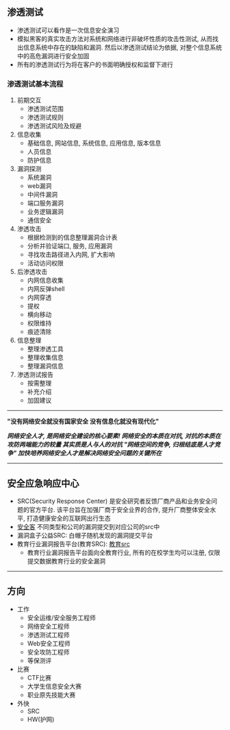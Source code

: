 ## 渗透测试
- 渗透测试可以看作是一次信息安全演习
- 模拟黑客的真实攻击方法对系统和网络进行非破坏性质的攻击性测试, 从而找出信息系统中存在的缺陷和漏洞. 然后以渗透测试结论为依据, 对整个信息系统中的高危漏洞进行安全加固
- 所有的渗透测试行为将在客户的书面明确授权和监督下进行

### 渗透测试基本流程
1. 前期交互
	- 渗透测试范围
	- 渗透测试规则
	- 渗透测试风险及规避
2. 信息收集
	- 基础信息, 网站信息, 系统信息, 应用信息, 版本信息
	- 人员信息
	- 防护信息
3. 漏洞探测
	- 系统漏洞
	- web漏洞
	- 中间件漏洞
	- 端口服务漏洞
	- 业务逻辑漏洞
	- 通信安全
4. 渗透攻击
	- 根据检测到的信息整理漏洞合计表
	- 分析并验证端口, 服务, 应用漏洞
	- 寻找攻击路径进入内网, 扩大影响
	- 活动访问权限
5. 后渗透攻击
	- 内网信息收集
	- 内网反弹shell
	- 内网穿透
	- 提权
	- 横向移动
	- 权限维持
	- 痕迹清除
6. 信息整理
	- 整理渗透工具
	- 整理收集信息
	- 整理漏洞信息
7. 渗透测试报告
	- 按需整理
	- 补充介绍
	- 加固建议

***

**"没有网络安全就没有国家安全  没有信息化就没有现代化"**

***网络安全人才, 是网络安全建设的核心要素!
网络安全的本质在对抗, 对抗的本质在攻防两端能力的较量
其实质是人与人的对抗
"网络空间的竞争, 归根结底是人才竞争"
加快培养网络安全人才是解决网络安全问题的关键所在***

---
## 安全应急响应中心
- SRC(Security Response Center) 是安全研究者反馈厂商产品和业务安全问题的官方平台. 该平台旨在加强厂商于安全业界的合作, 提升厂商整体安全水平, 打造健康安全的互联网出行生态
- [安全客](https://www.anquanke.com/src) 不同类型和公司的漏洞提交到对应公司的src中
- 漏洞盒子公益SRC: 白帽子随机发现的漏洞提交平台
- 教育行业漏洞报告平台(教育SRC): [教育src](https://src.sjtu.edu.cn)
	- 教育行业漏洞报告平台面向全教育行业, 所有的在校学生均可以注册, 仅限提交数据教育行业的安全漏洞

---
## 方向
- 工作
	- 安全运维/安全服务工程师
	- 网络安全工程师
	- 渗透测试工程师
	- Web安全工程师
	- 安全攻防工程师
	- 等保测评
- 比赛
	- CTF比赛
	- 大学生信息安全大赛
	- 职业原先技能大赛
- 外快
	- SRC
	- HW(护网)